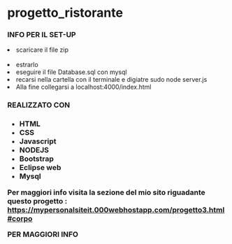 # progetto_ristorante
<H3>INFO PER IL SET-UP</H3>
<LI>scaricare il file zip</LI> </br>
<LI>estrarlo</LI> 
<LI>eseguire il file Database.sql con mysql</LI>
<LI>recarsi nella cartella con il terminale e digiatre sudo node server.js</LI>
<LI>Alla fine collegarsi a localhost:4000/index.html</LI>
<H3>REALIZZATO CON<H3>
  <UL>
  <LI>HTML</LI>
    <LI>CSS</LI>
    <LI>Javascript</LI>
  <LI>NODEJS</LI>
    <LI>Bootstrap</LI>
    <LI>Eclipse web</LI>
  <LI>Mysql</LI>
     </UL>
  Per maggiori info visita la sezione del mio sito riguadante questo progetto : 
  <a href = "https://mypersonalsiteit.000webhostapp.com/progetto3.html#corpo">https://mypersonalsiteit.000webhostapp.com/progetto3.html#corpo</a>
    
    
    
    
   
    

PER MAGGIORI INFO 
